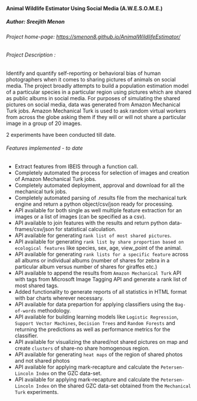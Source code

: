 #### Animal Wildlife Estimator Using Social Media (A.W.E.S.O.M.E.)
##### Author: Sreejith Menon

###### Project home-page: https://smenon8.github.io/AnimalWildlifeEstimator/
###### Project Description : 
Identify and quantify self-reporting or behavioral bias of human photographers when it comes to sharing pictures of animals on social media. 
The project broadly attempts to build a population estimation model of a particular species in a particular region using pictures which are shared as public albums in social media. For purposes of simulating the shared pictures on social media, data was generated from Amazon Mechanical Turk jobs. Amazon Mechanical Turk is used to ask random virtual workers from across the globe asking them if they will or will not share a particular image in a group of 20 images. 

2 experiments have been conducted till date. 


###### Features implemented - to date
* Extract features from IBEIS through a function call.
* Completely automated the process for selection of images and creation of Amazon Mechanical Turk jobs.
* Completely automated deployment, approval and download for all the mechanical turk jobs.
* Completely automated parsing of .results file from the mechanical turk engine and return a python object/csv/json ready for processing.
* API available for both single as well multiple feature extraction for an images or a list of images (can be specified as a csv).
* API available to join features with the results and return python data-frames/csv/json for statistical calculation.
* API available for generating r`ank list of most shared pictures`.
* API available for generating `rank list by share proportion based on ecological features` like species, sex, age, view_point of the animal.
* API available for generating `rank lists for a specific feature` across all albums or individual albums (number of shares for zebra in a particular album versus number of shares for giraffes etc.)
* API available to append the results from `Amazon Mechanical Turk` API with tags from Microsoft Image Tagging API and generate a rank list of most shared tags.
* Added functionality to generate reports of all statistics in HTML format with bar charts wherever necessary.
* API available for data prepartion for applying classifiers using the `Bag-of-words` methodology.
* API available for building learning models like `Logistic Regression`, `Support Vector Machines`, `Decision Trees` and `Random Forests` and returning the predictions as well as performance metrics for the classifier.
* API available for visualizing the shared/not shared pictures on map and create `clusters` of share-no share homogenous region.
* API available for generating `heat maps` of the region of shared photos and not shared photos
* API available for applying mark-recapture and calculate the `Petersen-Lincoln Index` on the GZC data-set.
* API available for applying mark-recapture and calculate the `Petersen-Lincoln Index` on the shared GZC data-set obtained from the `Mechanical Turk` experiments. 



